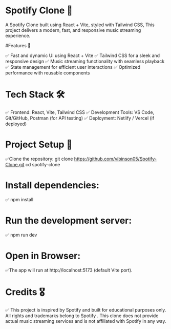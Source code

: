 ﻿# Spotify Clone 🎵

 A Spotify Clone built using React + Vite, styled with Tailwind CSS,  This project delivers a modern, fast, and responsive music streaming experience.

 #Features 🚀

✅ Fast and dynamic UI using React + Vite
✅ Tailwind CSS for a sleek and responsive design
✅ Music streaming functionality with seamless playback
✅ State management for efficient user interactions
✅ Optimized performance with reusable components

# Tech Stack 🛠

✅ Frontend: React, Vite, Tailwind CSS
✅ Development Tools: VS Code, Git/GitHub, Postman (for API testing)
✅ Deployment: Netlify / Vercel (if deployed)

# Project Setup 📂

✅Clone the repository:
  git clone https://github.com/vibinson05/Spotify-Clone.git
  cd spotify-clone

# Install dependencies:

✅ npm install

# Run the development server:

✅ npm run dev

# Open in Browser:

✅The app will run at http://localhost:5173 (default Vite port).

# Credits 🎖

✅ This project is inspired by Spotify and built for educational purposes only. All rights and trademarks belong to Spotify . 
This clone does not provide actual music streaming services and is not affiliated with Spotify in any way.
